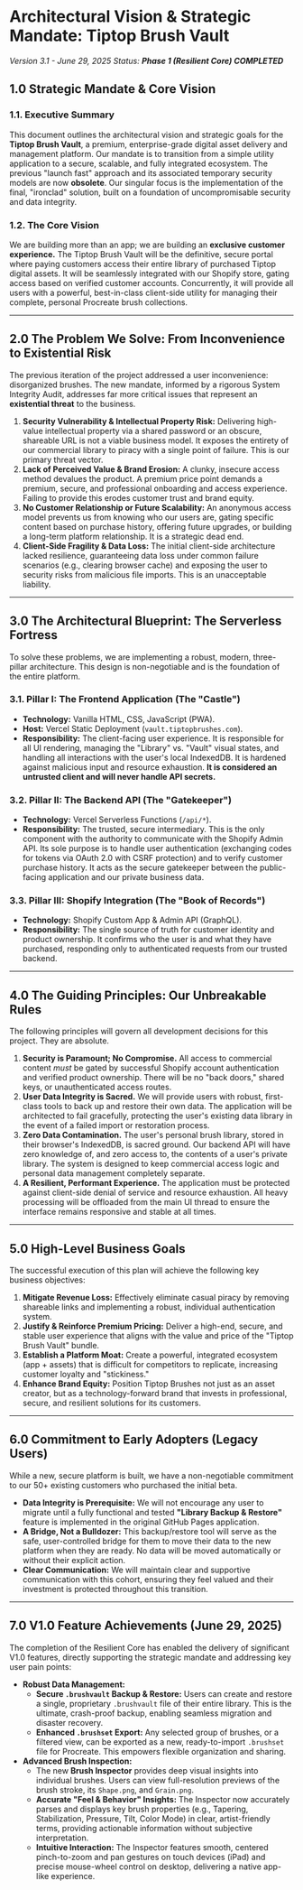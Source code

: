 # **Architectural Vision & Strategic Mandate: Tiptop Brush Vault**

*Version 3.1 - June 29, 2025*
*Status: **Phase 1 (Resilient Core) COMPLETED***

## **1.0 Strategic Mandate & Core Vision**

### **1.1. Executive Summary**
This document outlines the architectural vision and strategic goals for the **Tiptop Brush Vault**, a premium, enterprise-grade digital asset delivery and management platform. Our mandate is to transition from a simple utility application to a secure, scalable, and fully integrated ecosystem. The previous "launch fast" approach and its associated temporary security models are now **obsolete**. Our singular focus is the implementation of the final, "ironclad" solution, built on a foundation of uncompromisable security and data integrity.

### **1.2. The Core Vision**
We are building more than an app; we are building an **exclusive customer experience.** The Tiptop Brush Vault will be the definitive, secure portal where paying customers access their entire library of purchased Tiptop digital assets. It will be seamlessly integrated with our Shopify store, gating access based on verified customer accounts. Concurrently, it will provide all users with a powerful, best-in-class client-side utility for managing their complete, personal Procreate brush collections.

---

## **2.0 The Problem We Solve: From Inconvenience to Existential Risk**

The previous iteration of the project addressed a user inconvenience: disorganized brushes. The new mandate, informed by a rigorous System Integrity Audit, addresses far more critical issues that represent an **existential threat** to the business.

1.  **Security Vulnerability & Intellectual Property Risk:** Delivering high-value intellectual property via a shared password or an obscure, shareable URL is not a viable business model. It exposes the entirety of our commercial library to piracy with a single point of failure. This is our primary threat vector.
2.  **Lack of Perceived Value & Brand Erosion:** A clunky, insecure access method devalues the product. A premium price point demands a premium, secure, and professional onboarding and access experience. Failing to provide this erodes customer trust and brand equity.
3.  **No Customer Relationship or Future Scalability:** An anonymous access model prevents us from knowing who our users are, gating specific content based on purchase history, offering future upgrades, or building a long-term platform relationship. It is a strategic dead end.
4.  **Client-Side Fragility & Data Loss:** The initial client-side architecture lacked resilience, guaranteeing data loss under common failure scenarios (e.g., clearing browser cache) and exposing the user to security risks from malicious file imports. This is an unacceptable liability.

---

## **3.0 The Architectural Blueprint: The Serverless Fortress**

To solve these problems, we are implementing a robust, modern, three-pillar architecture. This design is non-negotiable and is the foundation of the entire platform.

### **3.1. Pillar I: The Frontend Application (The "Castle")**
*   **Technology:** Vanilla HTML, CSS, JavaScript (PWA).
*   **Host:** Vercel Static Deployment (`vault.tiptopbrushes.com`).
*   **Responsibility:** The client-facing user experience. It is responsible for all UI rendering, managing the "Library" vs. "Vault" visual states, and handling all interactions with the user's local IndexedDB. It is hardened against malicious input and resource exhaustion. **It is considered an untrusted client and will never handle API secrets.**

### **3.2. Pillar II: The Backend API (The "Gatekeeper")**
*   **Technology:** Vercel Serverless Functions (`/api/*`).
*   **Responsibility:** The trusted, secure intermediary. This is the only component with the authority to communicate with the Shopify Admin API. Its sole purpose is to handle user authentication (exchanging codes for tokens via OAuth 2.0 with CSRF protection) and to verify customer purchase history. It acts as the secure gatekeeper between the public-facing application and our private business data.

### **3.3. Pillar III: Shopify Integration (The "Book of Records")**
*   **Technology:** Shopify Custom App & Admin API (GraphQL).
*   **Responsibility:** The single source of truth for customer identity and product ownership. It confirms who the user is and what they have purchased, responding only to authenticated requests from our trusted backend.

---

## **4.0 The Guiding Principles: Our Unbreakable Rules**

The following principles will govern all development decisions for this project. They are absolute.

1.  **Security is Paramount; No Compromise.** All access to commercial content *must* be gated by successful Shopify account authentication and verified product ownership. There will be no "back doors," shared keys, or unauthenticated access routes.
2.  **User Data Integrity is Sacred.** We will provide users with robust, first-class tools to back up and restore their own data. The application will be architected to fail gracefully, protecting the user's existing data library in the event of a failed import or restoration process.
3.  **Zero Data Contamination.** The user's personal brush library, stored in their browser's IndexedDB, is sacred ground. Our backend API will have zero knowledge of, and zero access to, the contents of a user's private library. The system is designed to keep commercial access logic and personal data management completely separate.
4.  **A Resilient, Performant Experience.** The application must be protected against client-side denial of service and resource exhaustion. All heavy processing will be offloaded from the main UI thread to ensure the interface remains responsive and stable at all times.

---

## **5.0 High-Level Business Goals**

The successful execution of this plan will achieve the following key business objectives:

1.  **Mitigate Revenue Loss:** Effectively eliminate casual piracy by removing shareable links and implementing a robust, individual authentication system.
2.  **Justify & Reinforce Premium Pricing:** Deliver a high-end, secure, and stable user experience that aligns with the value and price of the "Tiptop Brush Vault" bundle.
3.  **Establish a Platform Moat:** Create a powerful, integrated ecosystem (app + assets) that is difficult for competitors to replicate, increasing customer loyalty and "stickiness."
4.  **Enhance Brand Equity:** Position Tiptop Brushes not just as an asset creator, but as a technology-forward brand that invests in professional, secure, and resilient solutions for its customers.

---

## **6.0 Commitment to Early Adopters (Legacy Users)**

While a new, secure platform is built, we have a non-negotiable commitment to our 50+ existing customers who purchased the initial beta.

*   **Data Integrity is Prerequisite:** We will not encourage any user to migrate until a fully functional and tested **"Library Backup & Restore"** feature is implemented in the original GitHub Pages application.
*   **A Bridge, Not a Bulldozer:** This backup/restore tool will serve as the safe, user-controlled bridge for them to move their data to the new platform when they are ready. No data will be moved automatically or without their explicit action.
*   **Clear Communication:** We will maintain clear and supportive communication with this cohort, ensuring they feel valued and their investment is protected throughout this transition.

---

## **7.0 V1.0 Feature Achievements (June 29, 2025)**

The completion of the Resilient Core has enabled the delivery of significant V1.0 features, directly supporting the strategic mandate and addressing key user pain points:

*   **Robust Data Management:**
    *   **Secure `.brushvault` Backup & Restore:** Users can create and restore a single, proprietary `.brushvault` file of their entire library. This is the ultimate, crash-proof backup, enabling seamless migration and disaster recovery.
    *   **Enhanced `.brushset` Export:** Any selected group of brushes, or a filtered view, can be exported as a new, ready-to-import `.brushset` file for Procreate. This empowers flexible organization and sharing.
*   **Advanced Brush Inspection:**
    *   The new **Brush Inspector** provides deep visual insights into individual brushes. Users can view full-resolution previews of the brush stroke, its `Shape.png`, and `Grain.png`.
    *   **Accurate "Feel & Behavior" Insights:** The Inspector now accurately parses and displays key brush properties (e.g., Tapering, Stabilization, Pressure, Tilt, Color Mode) in clear, artist-friendly terms, providing actionable information without subjective interpretation.
    *   **Intuitive Interaction:** The Inspector features smooth, centered pinch-to-zoom and pan gestures on touch devices (iPad) and precise mouse-wheel control on desktop, delivering a native app-like experience.